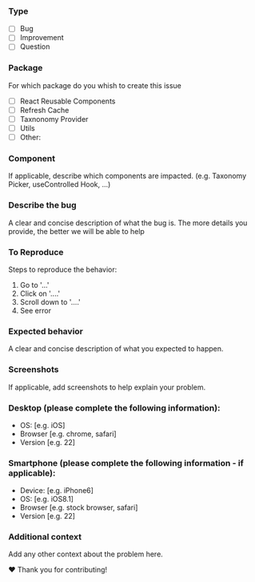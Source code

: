 ### Type
 - [ ] Bug
 - [ ] Improvement
 - [ ] Question

### Package
For which package do you whish to create this issue
 - [ ] React Reusable Components
 - [ ] Refresh Cache
 - [ ] Taxnonomy Provider
 - [ ] Utils
 - [ ] Other:

### Component
If applicable, describe which components are impacted. (e.g. Taxonomy Picker, useControlled Hook, ...)

### Describe the bug
A clear and concise description of what the bug is.
The more details you provide, the better we will be able to help

### To Reproduce
Steps to reproduce the behavior:
1. Go to '...'
2. Click on '....'
3. Scroll down to '....'
4. See error

### Expected behavior
A clear and concise description of what you expected to happen.

### Screenshots
If applicable, add screenshots to help explain your problem.

### Desktop (please complete the following information):
 - OS: [e.g. iOS]
 - Browser [e.g. chrome, safari]
 - Version [e.g. 22]

### Smartphone (please complete the following information - if applicable):
 - Device: [e.g. iPhone6]
 - OS: [e.g. iOS8.1]
 - Browser [e.g. stock browser, safari]
 - Version [e.g. 22]

### Additional context
Add any other context about the problem here.

❤ Thank you for contributing!
